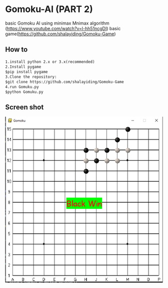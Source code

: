 # Gomoku-AI (PART 2)
basic Gomoku AI using minimax
Mnimax algorithm (https://www.youtube.com/watch?v=l-hh51ncgDI)
basic game(https://github.com/shalayiding/Gomoku-Game)

## How to
    1.install python 2.x or 3.x(recommended)
    2.Install pygame
    $pip install pygame
    3.Clone the repository:
    $git clone https://github.com/shalayiding/Gomoku-Game
    4.run Gomuku.py
    $python Gomuku.py
##  Screen shot
![Gomoku](https://raw.githubusercontent.com/shalayiding/Gomoku-Game/master/screenshot1.PNG)

